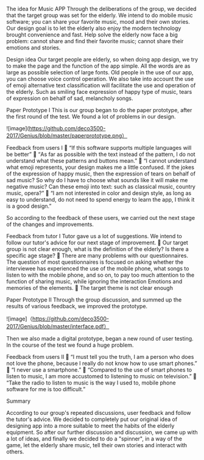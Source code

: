 
The idea for Music APP
Through the deliberations of the group, we decided that the target group was set for the elderly. We intend to do mobile music software; you can share your favorite music, mood and their own stories. Our design goal is to let the elderly also enjoy the modern technology brought convenience and fast. Help solve the elderly now face a big problem: cannot share and find their favorite music; cannot share their emotions and stories.

Design idea
Our target people are elderly, so when doing app design, we try to make the page and the function of the app simple. All the words are as large as possible selection of large fonts.
Old people in the use of our app, you can choose voice control operation. We also take into account the use of emoji alternative text classification will facilitate the use and operation of the elderly.
Such as smiling face expression of happy type of music, tears of expression on behalf of sad, melancholy songs.

Paper Prototype I
This is our group began to do the paper prototype, after the first round of the test. We found a lot of problems in our design.
 
 ![image](https://github.com/deco3500-2017/Genius/blob/master/paperprototype.png）

Feedback from users I
	“If this software supports multiple languages will be better”
	“As far as possible with the text instead of the pattern, I do not understand what these patterns and buttons mean.”
	“I cannot understand what emoji represents, your design makes me a little confused. If the jokes of the expression of happy music, then the expression of tears on behalf of sad music? So why do I have to choose what sounds like it will make me negative music? Can these emoji into text: such as classical music, country music, opera?”
	“I am not interested in color and design style, as long as easy to understand, do not need to spend energy to learn the app, I think it is a good design.”


So according to the feedback of these users, we carried out the next stage of the changes and improvements.

Feedback from tutor I
Tutor gave us a lot of suggestions. We intend to follow our tutor's advice for our next stage of improvement.
	Our target group is not clear enough, what is the definition of the elderly? Is there a specific age stage?
	There are many problems with our questionnaires. The question of most questionnaires is focused on asking whether the interviewee has experienced the use of the mobile phone, what songs to listen to with the mobile phone, and so on, to pay too much attention to the function of sharing music, while ignoring the interaction Emotions and memories of the elements.
	The target theme is not clear enough


Paper Prototype II
Through the group discussion, and summed up the results of various feedback, we improved the prototype.

![image]（https://github.com/deco3500-2017/Genius/blob/master/interface.pdf）
 
Then we also made a digital prototype, began a new round of user testing. In the course of the test we found a huge problem.

Feedback from users II
	“I must tell you the truth, I am a person who does not love the phone, because I really do not know how to use smart phones.”
	“I never use a smartphone.”
	“Compared to the use of smart phones to listen to music, I am more accustomed to listening to music on television.”
	“Take the radio to listen to music is the way I used to, mobile phone software for me is too difficult.”

Summary

According to our group's repeated discussions, user feedback and follow the tutor's advice. We decided to completely put our original idea of designing app into a more suitable to meet the habits of the elderly equipment.
So after our further discussion and discussion, we came up with a lot of ideas, and finally we decided to do a "spinner", in a way of the game, let the elderly share music, tell their own stories and interact with others.
